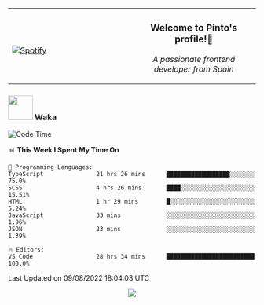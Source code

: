 <table width="100%" align="center"> 
  <tr>
  <td width="50%">
      
&nbsp; <br> [![Spotify](https://novatorem-zeta-rust.vercel.app/api/spotify)](https://open.spotify.com/user/novatorem-zeta-rust)

  </td>
  <td width="50%">
    <h3 align="center">Welcome to Pinto's profile!👋</h3>
    <p align="center"><em>A passionate frontend developer from Spain</em></p>
  </td>
  </table>

### <img src="https://media.giphy.com/media/VgCDAzcKvsR6OM0uWg/giphy.gif" width="50"> Waka

  <!--START_SECTION:waka-->
![Code Time](http://img.shields.io/badge/Code%20Time-754%20hrs%203%20mins-blue)

📊 **This Week I Spent My Time On** 

```text
💬 Programming Languages: 
TypeScript               21 hrs 26 mins      ██████████████████░░░░░░░   75.0% 
SCSS                     4 hrs 26 mins       ████░░░░░░░░░░░░░░░░░░░░░   15.51% 
HTML                     1 hr 29 mins        █░░░░░░░░░░░░░░░░░░░░░░░░   5.24% 
JavaScript               33 mins             ░░░░░░░░░░░░░░░░░░░░░░░░░   1.96% 
JSON                     23 mins             ░░░░░░░░░░░░░░░░░░░░░░░░░   1.39%

🔥 Editors: 
VS Code                  28 hrs 34 mins      █████████████████████████   100.0%

```


 Last Updated on 09/08/2022 18:04:03 UTC
<!--END_SECTION:waka-->

<div align="center">
<img src="https://github-readme-stats-gilt-tau.vercel.app/api/top-langs/?username=pinto-hub&layout=compact&theme=dracula" />
</div>
